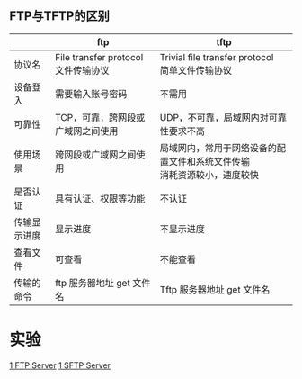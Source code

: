 ## FTP与TFTP的区别
|              | ftp                               | tftp                                  |
| ------------ | --------------------------------- | ------------------------------------- |
| 协议名     | File transfer protocol<br/>文件传输协议  | Trivial file transfer protocol<br/>简单文件传输协议  |
| 设备登入     | 需要输入账号密码                  | 不需用                                |
| 可靠性 | TCP，可靠，跨网段或广域网之间使用 | UDP，不可靠，局域网内对可靠性要求不高 |
| 使用场景 | 跨网段或广域网之间使用 | 局域网内，常用于网络设备的配置文件和系统文件传输 <br/>消耗资源较小，速度较快|
| 是否认证 | 具有认证、权限等功能 | 不认证 |
| 传输显示进度 | 显示进度                          | 不显示进度                            |
| 查看文件     | 可查看                            | 不能查看                              |
| 传输的命令   | ftp 服务器地址 get 文件名         | Tftp 服务器地址 get 文件名            |

# 实验
[1 FTP Server](../../实验/1%20FTP%20Server.md)
[1 SFTP Server](../../实验/1%20SFTP%20Server.md)

